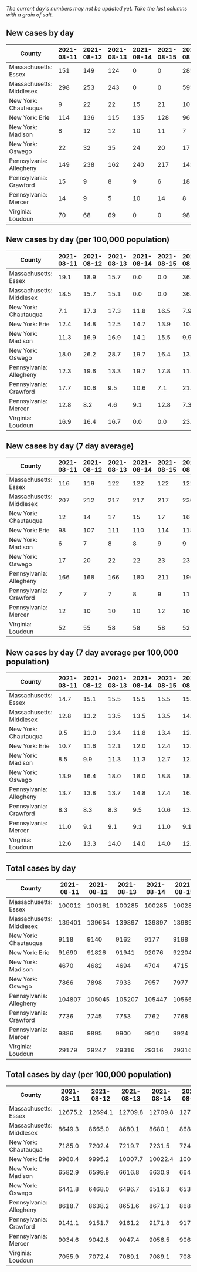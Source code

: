 _The current day's numbers may not be updated yet. Take the last columns with a grain of salt._
## New cases by day

| County | 2021-08-11 | 2021-08-12 | 2021-08-13 | 2021-08-14 | 2021-08-15 | 2021-08-16 | 2021-08-17 |
| --- | --- | --- | --- | --- | --- | --- | --- |
| Massachusetts: Essex | 151 | 149 | 124 | 0 | 0 | 285 | 136 |
| Massachusetts: Middlesex | 298 | 253 | 243 | 0 | 0 | 595 | 252 |
| New York: Chautauqua | 9 | 22 | 22 | 15 | 21 | 10 | 8 |
| New York: Erie | 114 | 136 | 115 | 135 | 128 | 96 | 124 |
| New York: Madison | 8 | 12 | 12 | 10 | 11 | 7 | 7 |
| New York: Oswego | 22 | 32 | 35 | 24 | 20 | 17 | 17 |
| Pennsylvania: Allegheny | 149 | 238 | 162 | 240 | 217 | 141 | 174 |
| Pennsylvania: Crawford | 15 | 9 | 8 | 9 | 6 | 18 | 7 |
| Pennsylvania: Mercer | 14 | 9 | 5 | 10 | 14 | 8 | 18 |
| Virginia: Loudoun | 70 | 68 | 69 | 0 | 0 | 98 | 45 |

## New cases by day (per 100,000 population)

| County | 2021-08-11 | 2021-08-12 | 2021-08-13 | 2021-08-14 | 2021-08-15 | 2021-08-16 | 2021-08-17 |
| --- | --- | --- | --- | --- | --- | --- | --- |
| Massachusetts: Essex | 19.1 | 18.9 | 15.7 | 0.0 | 0.0 | 36.1 | 17.2 |
| Massachusetts: Middlesex | 18.5 | 15.7 | 15.1 | 0.0 | 0.0 | 36.9 | 15.6 |
| New York: Chautauqua | 7.1 | 17.3 | 17.3 | 11.8 | 16.5 | 7.9 | 6.3 |
| New York: Erie | 12.4 | 14.8 | 12.5 | 14.7 | 13.9 | 10.4 | 13.5 |
| New York: Madison | 11.3 | 16.9 | 16.9 | 14.1 | 15.5 | 9.9 | 9.9 |
| New York: Oswego | 18.0 | 26.2 | 28.7 | 19.7 | 16.4 | 13.9 | 13.9 |
| Pennsylvania: Allegheny | 12.3 | 19.6 | 13.3 | 19.7 | 17.8 | 11.6 | 14.3 |
| Pennsylvania: Crawford | 17.7 | 10.6 | 9.5 | 10.6 | 7.1 | 21.3 | 8.3 |
| Pennsylvania: Mercer | 12.8 | 8.2 | 4.6 | 9.1 | 12.8 | 7.3 | 16.4 |
| Virginia: Loudoun | 16.9 | 16.4 | 16.7 | 0.0 | 0.0 | 23.7 | 10.9 |

## New cases by day (7 day average)

| County | 2021-08-11 | 2021-08-12 | 2021-08-13 | 2021-08-14 | 2021-08-15 | 2021-08-16 | 2021-08-17 |
| --- | --- | --- | --- | --- | --- | --- | --- |
| Massachusetts: Essex | 116 | 119 | 122 | 122 | 122 | 122 | 121 |
| Massachusetts: Middlesex | 207 | 212 | 217 | 217 | 217 | 230 | 234 |
| New York: Chautauqua | 12 | 14 | 17 | 15 | 17 | 16 | 15 |
| New York: Erie | 98 | 107 | 111 | 110 | 114 | 118 | 121 |
| New York: Madison | 6 | 7 | 8 | 8 | 9 | 9 | 10 |
| New York: Oswego | 17 | 20 | 22 | 22 | 23 | 23 | 24 |
| Pennsylvania: Allegheny | 166 | 168 | 166 | 180 | 211 | 196 | 189 |
| Pennsylvania: Crawford | 7 | 7 | 7 | 8 | 9 | 11 | 10 |
| Pennsylvania: Mercer | 12 | 10 | 10 | 10 | 12 | 10 | 11 |
| Virginia: Loudoun | 52 | 55 | 58 | 58 | 58 | 52 | 50 |

## New cases by day (7 day average per 100,000 population)

| County | 2021-08-11 | 2021-08-12 | 2021-08-13 | 2021-08-14 | 2021-08-15 | 2021-08-16 | 2021-08-17 |
| --- | --- | --- | --- | --- | --- | --- | --- |
| Massachusetts: Essex | 14.7 | 15.1 | 15.5 | 15.5 | 15.5 | 15.5 | 15.3 |
| Massachusetts: Middlesex | 12.8 | 13.2 | 13.5 | 13.5 | 13.5 | 14.3 | 14.5 |
| New York: Chautauqua | 9.5 | 11.0 | 13.4 | 11.8 | 13.4 | 12.6 | 11.8 |
| New York: Erie | 10.7 | 11.6 | 12.1 | 12.0 | 12.4 | 12.8 | 13.2 |
| New York: Madison | 8.5 | 9.9 | 11.3 | 11.3 | 12.7 | 12.7 | 14.1 |
| New York: Oswego | 13.9 | 16.4 | 18.0 | 18.0 | 18.8 | 18.8 | 19.7 |
| Pennsylvania: Allegheny | 13.7 | 13.8 | 13.7 | 14.8 | 17.4 | 16.1 | 15.5 |
| Pennsylvania: Crawford | 8.3 | 8.3 | 8.3 | 9.5 | 10.6 | 13.0 | 11.8 |
| Pennsylvania: Mercer | 11.0 | 9.1 | 9.1 | 9.1 | 11.0 | 9.1 | 10.1 |
| Virginia: Loudoun | 12.6 | 13.3 | 14.0 | 14.0 | 14.0 | 12.6 | 12.1 |

## Total cases by day

| County | 2021-08-11 | 2021-08-12 | 2021-08-13 | 2021-08-14 | 2021-08-15 | 2021-08-16 | 2021-08-17 |
| --- | --- | --- | --- | --- | --- | --- | --- |
| Massachusetts: Essex | 100012 | 100161 | 100285 | 100285 | 100285 | 100570 | 100706 |
| Massachusetts: Middlesex | 139401 | 139654 | 139897 | 139897 | 139897 | 140492 | 140744 |
| New York: Chautauqua | 9118 | 9140 | 9162 | 9177 | 9198 | 9208 | 9216 |
| New York: Erie | 91690 | 91826 | 91941 | 92076 | 92204 | 92300 | 92424 |
| New York: Madison | 4670 | 4682 | 4694 | 4704 | 4715 | 4722 | 4729 |
| New York: Oswego | 7866 | 7898 | 7933 | 7957 | 7977 | 7994 | 8011 |
| Pennsylvania: Allegheny | 104807 | 105045 | 105207 | 105447 | 105664 | 105805 | 105979 |
| Pennsylvania: Crawford | 7736 | 7745 | 7753 | 7762 | 7768 | 7786 | 7793 |
| Pennsylvania: Mercer | 9886 | 9895 | 9900 | 9910 | 9924 | 9932 | 9950 |
| Virginia: Loudoun | 29179 | 29247 | 29316 | 29316 | 29316 | 29414 | 29459 |

## Total cases by day (per 100,000 population)

| County | 2021-08-11 | 2021-08-12 | 2021-08-13 | 2021-08-14 | 2021-08-15 | 2021-08-16 | 2021-08-17 |
| --- | --- | --- | --- | --- | --- | --- | --- |
| Massachusetts: Essex | 12675.2 | 12694.1 | 12709.8 | 12709.8 | 12709.8 | 12746.0 | 12763.2 |
| Massachusetts: Middlesex | 8649.3 | 8665.0 | 8680.1 | 8680.1 | 8680.1 | 8717.0 | 8732.6 |
| New York: Chautauqua | 7185.0 | 7202.4 | 7219.7 | 7231.5 | 7248.1 | 7255.9 | 7262.2 |
| New York: Erie | 9980.4 | 9995.2 | 10007.7 | 10022.4 | 10036.3 | 10046.8 | 10060.3 |
| New York: Madison | 6582.9 | 6599.9 | 6616.8 | 6630.9 | 6646.4 | 6656.2 | 6666.1 |
| New York: Oswego | 6441.8 | 6468.0 | 6496.7 | 6516.3 | 6532.7 | 6546.6 | 6560.5 |
| Pennsylvania: Allegheny | 8618.7 | 8638.2 | 8651.6 | 8671.3 | 8689.2 | 8700.7 | 8715.1 |
| Pennsylvania: Crawford | 9141.1 | 9151.7 | 9161.2 | 9171.8 | 9178.9 | 9200.2 | 9208.4 |
| Pennsylvania: Mercer | 9034.6 | 9042.8 | 9047.4 | 9056.5 | 9069.3 | 9076.6 | 9093.1 |
| Virginia: Loudoun | 7055.9 | 7072.4 | 7089.1 | 7089.1 | 7089.1 | 7112.8 | 7123.6 |
